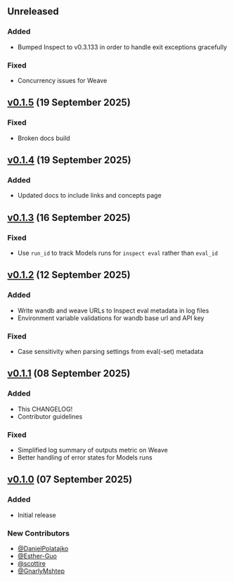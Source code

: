 ## Unreleased

### Added
- Bumped Inspect to v0.3.133 in order to handle exit exceptions gracefully

### Fixed
- Concurrency issues for Weave

## [v0.1.5](https://pypi.org/project/inspect-wandb/0.1.5/) (19 September 2025)

### Fixed
- Broken docs build

## [v0.1.4](https://pypi.org/project/inspect-wandb/0.1.4/) (19 September 2025)

### Added
- Updated docs to include links and concepts page


## [v0.1.3](https://pypi.org/project/inspect-wandb/0.1.3/) (16 September 2025)

### Fixed
- Use `run_id` to track Models runs for `inspect eval` rather than `eval_id`


## [v0.1.2](https://pypi.org/project/inspect-wandb/0.1.2/) (12 September 2025)

### Added
- Write wandb and weave URLs to Inspect eval metadata in log files
- Environment variable validations for wandb base url and API key

### Fixed
- Case sensitivity when parsing settings from eval(-set) metadata

## [v0.1.1](https://pypi.org/project/inspect-wandb/0.1.1/) (08 September 2025)

### Added

- This CHANGELOG!
- Contributor guidelines

### Fixed
- Simplified log summary of outputs metric on Weave
- Better handling of error states for Models runs

## [v0.1.0](https://pypi.org/project/inspect-wandb/0.1.0/) (07 September 2025)

### Added

- Initial release

### New Contributors

- [@DanielPolatajko](https://github.com/DanielPolatajko)
- [@Esther-Guo](https://github.com/Esther-Guo)
- [@scottire](https://github.com/scottire)
- [@GnarlyMshtep](https://github.com/GnarlyMshtep)